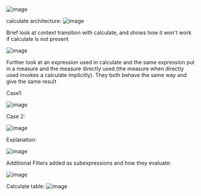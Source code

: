 ![image](https://github.com/dinesh0430/notes-for-learning/assets/32917000/5096bea4-13fc-4cc6-8b87-203261226413)



calculate architecture:
![image](https://github.com/dinesh0430/notes-for-learning/assets/32917000/cb01f037-60b5-44e5-9704-1c1bf6c0ef9b)



Brief look at context transition with calculate, and shows how it won't work if calculate is not present


![image](https://github.com/dinesh0430/notes-for-learning/assets/32917000/0a0a1890-e077-4a08-9e7c-0263231951b0)



Further look at an expression used in calculate and the same expression put in a measure and the measure directly used (the measure when directly used invokes a calculate implicitly). They both behave the same way and give the same result

Case1:

![image](https://github.com/dinesh0430/notes-for-learning/assets/32917000/0ef6f400-e312-4862-86ab-031906ca2d5e)


Case 2:

![image](https://github.com/dinesh0430/notes-for-learning/assets/32917000/d8ef3694-f203-4792-aa96-c1f645c32189)

Explanation:

![image](https://github.com/dinesh0430/notes-for-learning/assets/32917000/d693f269-1afb-47e8-aee8-3c8c0c257f42)



Additional Filters added as subexpressions and how they evaluate:

![image](https://github.com/dinesh0430/notes-for-learning/assets/32917000/1b0240ff-dcdd-49a0-8446-04fefaaac31f)

Calculate table:
![image](https://github.com/dinesh0430/notes-for-learning/assets/32917000/c2c5e086-50d6-465a-9883-ebab3fecb79f)


